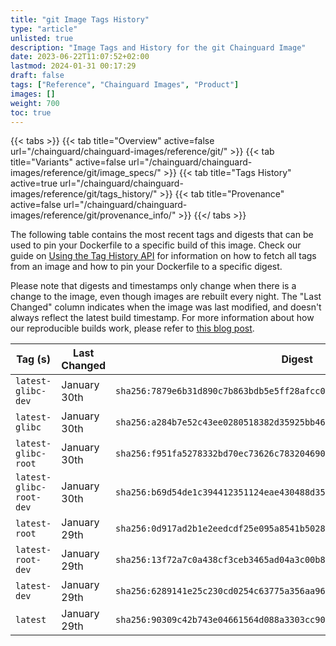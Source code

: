 ```yaml
---
title: "git Image Tags History"
type: "article"
unlisted: true
description: "Image Tags and History for the git Chainguard Image"
date: 2023-06-22T11:07:52+02:00
lastmod: 2024-01-31 00:17:29
draft: false
tags: ["Reference", "Chainguard Images", "Product"]
images: []
weight: 700
toc: true
---
```


{{< tabs >}}
{{< tab title="Overview" active=false url="/chainguard/chainguard-images/reference/git/" >}}
{{< tab title="Variants" active=false url="/chainguard/chainguard-images/reference/git/image_specs/" >}}
{{< tab title="Tags History" active=true url="/chainguard/chainguard-images/reference/git/tags_history/" >}}
{{< tab title="Provenance" active=false url="/chainguard/chainguard-images/reference/git/provenance_info/" >}}
{{</ tabs >}}

The following table contains the most recent tags and digests that can be used to pin your Dockerfile to a specific build of this image. Check our guide on [Using the Tag History API](/chainguard/chainguard-images/using-the-tag-history-api/) for information on how to fetch all tags from an image and how to pin your Dockerfile to a specific digest.

Please note that digests and timestamps only change when there is a change to the image, even though images are rebuilt every night. The "Last Changed" column indicates when the image was last modified, and doesn't always reflect the latest build timestamp. For more information about how our reproducible builds work, please refer to [this blog post](https://www.chainguard.dev/unchained/reproducing-chainguards-reproducible-image-builds).

| Tag (s)                  | Last Changed | Digest                                                                    |
|--------------------------|--------------|---------------------------------------------------------------------------|
|  `latest-glibc-dev`      | January 30th | `sha256:7879e6b31d890c7b863bdb5e5ff28afcc03918150daac032bc386289bf9748c3` |
|  `latest-glibc`          | January 30th | `sha256:a284b7e52c43ee0280518382d35925bb46fc7686d6d8fcc4034a9537f58adac9` |
|  `latest-glibc-root`     | January 30th | `sha256:f951fa5278332bd70ec73626c783204690bb3d1a219e317d09e63d725cc42b4a` |
|  `latest-glibc-root-dev` | January 30th | `sha256:b69d54de1c394412351124eae430488d35896071d1ba5975edef68b9a3e5ff56` |
|  `latest-root`           | January 29th | `sha256:0d917ad2b1e2eedcdf25e095a8541b5028b5637b4ec49cad71e2fc367902e4ea` |
|  `latest-root-dev`       | January 29th | `sha256:13f72a7c0a438cf3ceb3465ad04a3c00b82af8e4b24aefc7bcab81bb83bc2a82` |
|  `latest-dev`            | January 29th | `sha256:6289141e25c230cd0254c63775a356aa9681b1707dac11663578feaa980ef6f8` |
|  `latest`                | January 29th | `sha256:90309c42b743e04661564d088a3303cc909d2461837ed6b03fb3c102a8487e05` |

